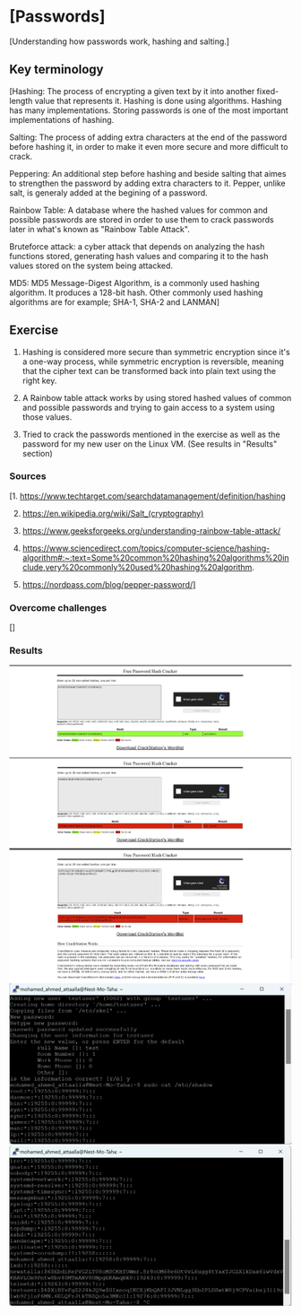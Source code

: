 # [Passwords]
[Understanding how passwords work, hashing and salting.]

## Key terminology
[Hashing: The process of encrypting a given text by it into another fixed-length value that represents it. Hashing is done using algorithms. Hashing has many implementations. Storing passwords is one of the most important implementations of hashing.

Salting: The process of adding extra characters at the end of the password before hashing it, in order to make it even more secure and more difficult to crack.

Peppering: An additional step before hashing and beside salting that aimes to strengthen the password by adding extra characters to it. Pepper, unlike salt, is generaly added at the begining of a password.

Rainbow Table: A database where the hashed values for common and possible passwords are stored in order to use them to crack passwords later in what's known as "Rainbow Table Attack".

Bruteforce attack: a cyber attack that depends on analyzing the hash functions stored, generating hash values and comparing it to the hash values stored on the system being attacked.

MD5: MD5 Message-Digest Algorithm, is a commonly used hashing algorithm. It produces a 128-bit hash. Other commonly used hashing algorithms are for example; SHA-1, SHA-2 and LANMAN]

## Exercise
1. Hashing is considered more secure than symmetric encryption since it's a one-way process, while symmetric encryption is reversible, meaning that the cipher text can be transformed back into plain text using the right key.

2. A Rainbow table attack works by using stored hashed values of common and possible passwords and trying to gain access to a system using those values.

3. Tried to crack the passwords mentioned in the exercise as well as the password for my new user on the Linux VM. (See results in "Results" section)
### Sources
[1. https://www.techtarget.com/searchdatamanagement/definition/hashing

2. https://en.wikipedia.org/wiki/Salt_(cryptography)

3. https://www.geeksforgeeks.org/understanding-rainbow-table-attack/

4. https://www.sciencedirect.com/topics/computer-science/hashing-algorithm#:~:text=Some%20common%20hashing%20algorithms%20include,very%20commonly%20used%20hashing%20algorithm.

5. https://nordpass.com/blog/pepper-password/]

### Overcome challenges
[]

### Results
![Well_done](https://github.com/Techgrounds-Cloud-9/cloud-9-Atalla90/blob/ccc5879df578a287305a9c61c6cd2b6f7e4eb27f/00_includes/Security/Well_done.png)
![Not_found](https://github.com/Techgrounds-Cloud-9/cloud-9-Atalla90/blob/ccc5879df578a287305a9c61c6cd2b6f7e4eb27f/00_includes/Security/Not_found.png)
![Salted](https://github.com/Techgrounds-Cloud-9/cloud-9-Atalla90/blob/ccc5879df578a287305a9c61c6cd2b6f7e4eb27f/00_includes/Security/Salted.png)
![etc_shadow(1)](https://github.com/Techgrounds-Cloud-9/cloud-9-Atalla90/blob/ccc5879df578a287305a9c61c6cd2b6f7e4eb27f/00_includes/Security/etc_shadow(1).png)
![etc_shadow(2)](https://github.com/Techgrounds-Cloud-9/cloud-9-Atalla90/blob/ccc5879df578a287305a9c61c6cd2b6f7e4eb27f/00_includes/Security/etc_shadow(2).png)